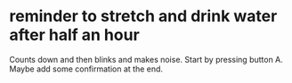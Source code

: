 # reminder to stretch and drink water after half an hour
Counts down and then blinks and makes noise.
Start by pressing button A.
Maybe add some confirmation at the end.

